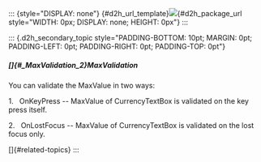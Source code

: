 ::: {style="DISPLAY: none"}
[](ms-xhelp:///?Id=d2h_url_template){#d2h_url_template}![](!package_url!){#d2h_package_url style="WIDTH: 0px; DISPLAY: none; HEIGHT: 0px"}
:::

::: {.d2h_secondary_topic style="PADDING-BOTTOM: 10pt; MARGIN: 0pt; PADDING-LEFT: 0pt; PADDING-RIGHT: 0pt; PADDING-TOP: 0pt"}
##### []{#_MaxValidation_2}MaxValidation

You can validate the MaxValue in two ways:

1.   OnKeyPress -- MaxValue of CurrencyTextBox is validated on the key press itself.

2.   OnLostFocus -- MaxValue of CurrencyTextBox is validated on the lost focus only.

[]{#related-topics}
:::
